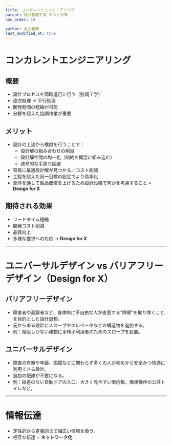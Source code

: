 ```yaml
---
title: コンカレントエンジニアリング
parent: 設計基礎工学 テスト対策
nav_order: 10

author: 丸山響輝
last_modified_at: true
---
```


# コンカレントエンジニアリング

## 概要
- 設計プロセスを同時進行に行う（強調工学）  
- 逐次処理 → 平行処理  
- 開発期間の短縮が可能  
- 分野を超えた協調作業が重要  

## メリット
- 設計の上流から検討を行うことで：
  - 設計解の組み合わせの削減  
  - 設計解空間の均一化（制約を概念に組み込む）  
  - 致命的な手戻り回避  
- 容易に最適設計解が見つかる／コスト削減  
- 工程を超えた同一目標の設定でより効率化  
- 全体を通して製品価値を上げるため設計段階で何かを考慮すること = **Design for X**

## 期待される効果
- リードタイム短縮  
- 開発コスト削減  
- 品質向上  
- 多様な要求への対応 → **Design for X**  

---

# ユニバーサルデザイン vs バリアフリーデザイン（Design for X）

## バリアフリーデザイン
- 障害者や高齢者など、身体的に不自由な人が直面する“障壁”を取り除くことを目的とした設計思想。
- 元からある設計にスロープやエレベータなどの構造物を追加する。
- 例：階段しかない建物に車椅子利用者のためのスロープを設置。

## ユニバーサルデザイン
- 障害の有無や年齢、国籍などに関わらず多くの人が初めから安全かつ快適に利用できる設計。
- 追加の配慮が不要になる。
- 例：段差のない自動ドアの入口、大きく見やすい案内板、簡単操作の公共トイレなど。

---

# 情報伝達

- 定性的から定量的まで幅広い情報を扱う。  
- 相互な伝達 = **ネットワーク化**
